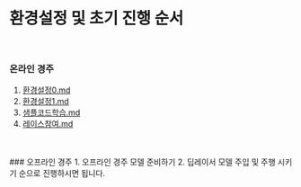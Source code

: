 # 환경설정 및 초기 진행 순서
<br>

### 온라인 경주
1. [환경설정0.md](환경설정0.md)
2. [환경설정1.md](환경설정1.md)
3. [샘플코드학습.md](샘플코드학습.md)
4. [레이스참여.md](레이스참여.md)
<br>
<br>
### 오프라인 경주
1. 오프라인 경주 모델 준비하기
2. 딥레이서 모델 주입 및 주행 시키기
순으로 진행하시면 됩니다.
